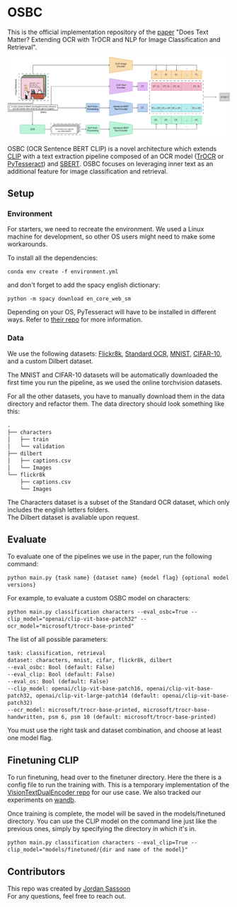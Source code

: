 # OSBC

This is the official implementation repository of the [paper](http://resolver.tudelft.nl/uuid:55a159a7-461a-490e-bc73-5194c0ed3b4e) "Does Text Matter? Extending OCR with TrOCR and NLP for Image Classification and Retrieval".

![](/OSBC.jpg)

OSBC (OCR Sentence BERT CLIP) is a novel architecture which extends [CLIP](https://github.com/openai/CLIP) with a text extraction pipeline composed of an OCR model ([TrOCR](https://huggingface.co/docs/transformers/model_doc/trocr) or [PyTesseract](https://github.com/madmaze/pytesseract)) and [SBERT](https://www.sbert.net/). OSBC focuses on leveraging inner text as an additional feature for image classification and retrieval.

## Setup

### Environment
For starters, we need to recreate the environment. We used a Linux machine for development, so other OS users might need to make some workarounds.

To install all the dependencies:

```
conda env create -f environment.yml
```

and don't forget to add the spacy english dictionary:

```
python -m spacy download en_core_web_sm
```

Depending on your OS, PyTesseract will have to be installed in different ways. Refer to [their repo](https://github.com/madmaze/pytesseract) for more information.

### Data

We use the following datasets: [Flickr8k](https://www.kaggle.com/datasets/adityajn105/flickr8k), [Standard OCR](https://www.kaggle.com/datasets/preatcher/standard-ocr-dataset), [MNIST](https://pytorch.org/vision/main/generated/torchvision.datasets.MNIST.html), [CIFAR-10](https://pytorch.org/vision/main/generated/torchvision.datasets.CIFAR10.html#torchvision.datasets.CIFAR10), and a custom Dilbert dataset.

The MNIST and CIFAR-10 datasets will be automatically downloaded the first time you run the pipeline, as we used the online torchvision datasets.

For all the other datasets, you have to manually download them in the data directory and refactor them. The data directory should look something like this:

```
.
├── characters
│   ├── train
│   └── validation
├── dilbert
│   ├── captions.csv
│   └── Images
└── flickr8k
    ├── captions.csv
    └── Images
```

The Characters dataset is a subset of the Standard OCR dataset, which only includes the english letters folders.  
The Dilbert dataset is avaliable upon request.

## Evaluate

To evaluate one of the pipelines we use in the paper, run the following command:

```
python main.py {task name} {dataset name} {model flag} {optional model versions}
```

For example, to evaluate a custom OSBC model on characters:

```
python main.py classification characters --eval_osbc=True --clip_model="openai/clip-vit-base-patch32" --ocr_model="microsoft/trocr-base-printed"
```

The list of all possible parameters:

```
task: classification, retrieval 
dataset: characters, mnist, cifar, flickr8k, dilbert 
--eval_osbc: Bool (default: False)
--eval_clip: Bool (default: False)
--eval_os: Bool (default: False)
--clip_model: openai/clip-vit-base-patch16, openai/clip-vit-base-patch32, openai/clip-vit-large-patch14 (default: openai/clip-vit-base-patch32)
--ocr_model: microsoft/trocr-base-printed, microsoft/trocr-base-handwritten, psm 6, psm 10 (default: microsoft/trocr-base-printed)
```

You must use the right task and dataset combination, and choose at least one model flag.

## Finetuning CLIP

To run finetuning, head over to the finetuner directory. Here the there is a config file to run the training with. This is a temporary implementation of the [VisionTextDualEncoder repo](https://github.com/huggingface/transformers/tree/main/examples/pytorch/contrastive-image-text) for our use case. We also tracked our experiments on [wandb](https://wandb.ai/jordisassoon/huggingface/runs/p38m8r6t?workspace=user-jordisassoon).

Once training is complete, the model will be saved in the models/finetuned directory. You can use the CLIP model on the command line just like the previous ones, simply by specifying the directory in which it's in.

```
python main.py classification characters --eval_clip=True --clip_model="models/finetuned/{dir and name of the model}"
```

## Contributors

This repo was created by [Jordan Sassoon](https://github.com/jordisassoon)  
For any questions, feel free to reach out.

